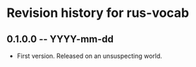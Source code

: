 # Revision history for rus-vocab

## 0.1.0.0  -- YYYY-mm-dd

* First version. Released on an unsuspecting world.
